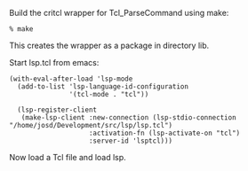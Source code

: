 Build the critcl wrapper for Tcl_ParseCommand using make:
```
% make
```
This creates the wrapper as a package in directory lib.

Start lsp.tcl from emacs:
```
(with-eval-after-load 'lsp-mode
  (add-to-list 'lsp-language-id-configuration
               '(tcl-mode . "tcl"))

  (lsp-register-client
   (make-lsp-client :new-connection (lsp-stdio-connection "/home/josd/Development/src/lsp/lsp.tcl")
                    :activation-fn (lsp-activate-on "tcl")
                    :server-id 'lsptcl)))
```
Now load a Tcl file and load lsp.
